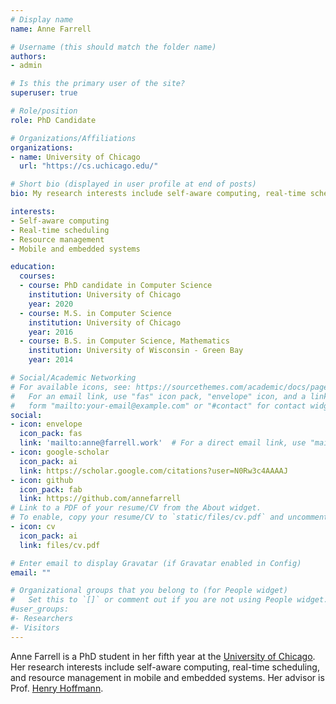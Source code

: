 ```yaml
---
# Display name
name: Anne Farrell

# Username (this should match the folder name)
authors:
- admin

# Is this the primary user of the site?
superuser: true

# Role/position
role: PhD Candidate

# Organizations/Affiliations
organizations:
- name: University of Chicago
  url: "https://cs.uchicago.edu/"

# Short bio (displayed in user profile at end of posts)
bio: My research interests include self-aware computing, real-time scheduling, and resource management in mobile and embedded systems.

interests:
- Self-aware computing
- Real-time scheduling
- Resource management
- Mobile and embedded systems

education:
  courses:
  - course: PhD candidate in Computer Science
    institution: University of Chicago
    year: 2020
  - course: M.S. in Computer Science
    institution: University of Chicago
    year: 2016
  - course: B.S. in Computer Science, Mathematics
    institution: University of Wisconsin - Green Bay
    year: 2014

# Social/Academic Networking
# For available icons, see: https://sourcethemes.com/academic/docs/page-builder/#icons
#   For an email link, use "fas" icon pack, "envelope" icon, and a link in the
#   form "mailto:your-email@example.com" or "#contact" for contact widget.
social:
- icon: envelope
  icon_pack: fas
  link: 'mailto:anne@farrell.work'  # For a direct email link, use "mailto:test@example.org".
- icon: google-scholar
  icon_pack: ai
  link: https://scholar.google.com/citations?user=N0Rw3c4AAAAJ
- icon: github
  icon_pack: fab
  link: https://github.com/annefarrell
# Link to a PDF of your resume/CV from the About widget.
# To enable, copy your resume/CV to `static/files/cv.pdf` and uncomment the lines below.
- icon: cv
  icon_pack: ai
  link: files/cv.pdf

# Enter email to display Gravatar (if Gravatar enabled in Config)
email: ""

# Organizational groups that you belong to (for People widget)
#   Set this to `[]` or comment out if you are not using People widget.
#user_groups:
#- Researchers
#- Visitors
---
```


Anne Farrell is a PhD student in her fifth year at the [University of Chicago](https://www.cs.uchicago.edu/). Her research interests include self-aware computing, real-time scheduling, and resource management in mobile and embedded systems. Her advisor is Prof. [Henry Hoffmann](http://people.cs.uchicago.edu/~hankhoffmann/).
